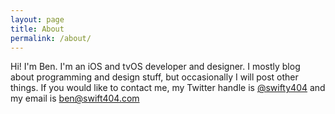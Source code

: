 ```yaml
---
layout: page
title: About
permalink: /about/
---
```


Hi! I'm Ben. I'm an iOS and tvOS developer and designer. I mostly blog about programming and design stuff, but occasionally I will post other things. If you would like to contact me, my Twitter handle is [@swifty404](https://twitter.com/swifty404) and my email is [ben@swift404.com](mailto:ben@swift404.com)
